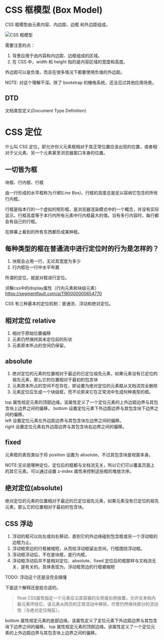 # CSS 框模型 (Box Model) 

CSS 框模型由元素内容、内边距、边框 和外边距组成。

![CSS 框模型](http://www.w3school.com.cn/i/ct_boxmodel.gif)

需要注意的点：

1. 背景应用于由内容和内边距、边框组成的区域。
2. 在 CSS 中，width 和 height 指的是内容区域的宽度和高度。


外边距可以是负值，而且在很多情况下都要使用负值的外边距。

NOTE: 对这个理解不深。除了 bootstrap 的栅格系统，还没见过其他应用场景。

## DTD
文档类型定义(Document Type Definition)



# CSS 定位
什么叫 CSS 定位，即允许你义元素框相对于其正常位置应该出现的位置，或者相对于父元素、另一个元素甚至浏览器窗口本身的位置。

## 一切皆为框
块框、行内框、行框

由一行形成的水平框称为*行框(Line Box)*，行框的高度总是足以容纳它包含的所有行内框。

行框是指本行的一个虚拟的矩形框，是浏览器渲染模式中的一个概念，并没有实际显示。行框高度等于本行内所有元素中行内框最大的值。当有多行内容时，每行都会有自己的行框。

在屏幕上看到的所有东西都形成某种框。

## 每种类型的框在普通流中进行定位时的行为是怎样的？
1. 块框会占用一行，无论其宽度为多少
2. 行内框在一行中水平布置

所谓的定位，就是对框进行定位。

详解css中的display属性（行内元素和块级元素）
https://segmentfault.com/a/1190000000654770

CSS 有三种基本的定位机制：普通流、浮动和绝对定位。

## 相对定位 relative
1. 相对于原始位置偏移
2. 元素仍然保持其未定位前的形状
3. 元素原本所占的空间仍保留。



## absolute
1. 绝对定位的元素的位置相对于最近的已定位祖先元素，如果元素没有已定位的祖先元素，那么它的位置相对于最初的包含块
2. 元素原本所占的空间不在存在，即设置为绝对定位的元素框从文档流完全删除
3. 元素定位后生成一个块级框，而不论原来它在正常流中生成何种类型的框。


top 属性规定元素的顶部边缘。该属性定义了一个定位元素的上外边距边界与其包含块上边界之间的偏移。
bottom  设置定位元素下外边距边界与其包含块下边界之间的偏移。  
left    设置定位元素左外边距边界与其包含块左边界之间的偏移。  
right   设置定位元素右外边距边界与其包含块右边界之间的偏移。



## fixed
元素框的表现类似于将 position 设置为 absolute，不过其包含块是视窗本身。

NOTE:无论是哪种定位，定位后的框都与文档流无关，所以它们可以覆盖页面上的其它元素。可以通过设置 z-index 属性来控制这些框的堆放次序。



##  绝对定位(absolute)
绝对定位的元素的位置相对于最近的已定位祖先元素，如果元素没有已定位的祖先元素，那么它的位置相对于最初的包含块。

## CSS 浮动
1. 浮动的框可以向左或向右移动，直到它的外边缘碰到包含框或另一个浮动框的边框为止。
2. 浮动框旁边的行框被缩短，从而给浮动框留出空间，行框围绕浮动框。
3. 浮动框浮动后，不在是块框，是行内框，
4. 浮动框浮动后并不是相对定位、absolute、fixed 定位后的框那样与文档流无关，是有关的。具体表现为，浮动框旁边的行框被缩短

TODO: 浮动这个还是没完全搞懂

下面这个解释还是挺合适的。
> float CSS属性指定一个元素应沿其容器的左侧或右侧放置，允许文本和内联元素环绕它。该元素从网页的正常流动中移除，尽管仍然保持部分的流动性（与绝对定位相反）。




bottom 属性规定元素的底部边缘。该属性定义了定位元素下外边距边界与其包含块下边界之间的偏移。
top 属性规定元素的顶部边缘。该属性定义了一个定位元素的上外边距边界与其包含块上边界之间的偏移。


[1]: https://developer.mozilla.org/zh-CN/docs/CSS/float "float CSS"





